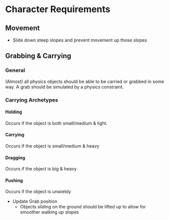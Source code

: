 

# Character Requirements

## Movement

- Slide down steep slopes and prevent movement up those slopes



## Grabbing & Carrying

### General
(Almost) all physics objects should be able to be carried or grabbed in some way. A grab should be simulated by a physics constraint.

### Carrying Archetypes
#### Holding
Occurs if the object is both small/medium & light.
#### Carrying
Occurs if the object is small/medium & heavy
#### Dragging
Occurs if the object is big & heavy
#### Pushing
Occurs if the object is unwieldy


- Update Grab position
   - Objects sliding on the ground should be lifted up to allow for smoother walking up slopes